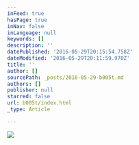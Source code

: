 ```yaml
---
inFeed: true
hasPage: true
inNav: false
inLanguage: null
keywords: []
description: ''
datePublished: '2016-05-29T20:15:54.758Z'
dateModified: '2016-05-29T20:11:59.970Z'
title: ''
author: []
sourcePath: _posts/2016-05-29-b005t.md
authors: []
publisher: null
starred: false
url: b005t/index.html
_type: Article

---
```

![](https://the-grid-user-content.s3-us-west-2.amazonaws.com/a9a5f6c6-2bcd-448a-89de-b783c99fb828.jpg)